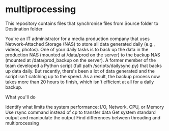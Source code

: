 # multiprocessing
This repository contains files that synchronise files from Source folder to Destination folder


You're an IT administrator for a media production company that uses Network-Attached Storage (NAS) to store all data generated daily (e.g., videos, photos). One of your daily tasks is to back up the data in the production NAS (mounted at /data/prod on the server) to the backup NAS (mounted at /data/prod_backup on the server). A former member of the team developed a Python script (full path /scripts/dailysync.py) that backs up data daily. But recently, there's been a lot of data generated and the script isn't catching up to the speed. As a result, the backup process now takes more than 20 hours to finish, which isn't efficient at all for a daily backup.

What you'll do

   Identify what limits the system performance: I/O, Network, CPU, or Memory
   Use rsync command instead of cp to transfer data
   Get system standard output and manipulate the output
   Find differences between threading and multiprocessing

